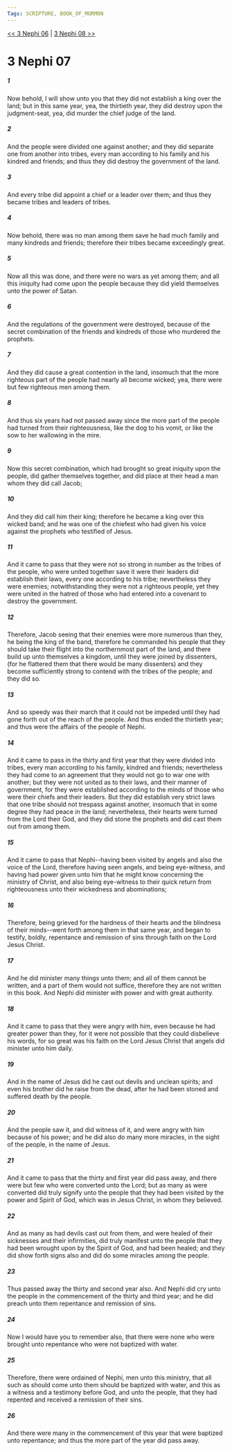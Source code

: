 ```yaml
---
Tags: SCRIPTURE, BOOK_OF_MORMON
---
```


[<< 3 Nephi 06](BOOK_OF_MORMON/11_3_Nephi/3_Nephi_06.md) | [3 Nephi 08 >>](BOOK_OF_MORMON/11_3_Nephi/3_Nephi_08.md)

# 3 Nephi 07

##### 1
 Now behold, I will show unto you that they did not establish a king over the land; but in this same year, yea, the thirtieth year, they did destroy upon the judgment-seat, yea, did murder the chief judge of the land.
##### 2
 And the people were divided one against another; and they did separate one from another into tribes, every man according to his family and his kindred and friends; and thus they did destroy the government of the land.
##### 3
 And every tribe did appoint a chief or a leader over them; and thus they became tribes and leaders of tribes.
##### 4
 Now behold, there was no man among them save he had much family and many kindreds and friends; therefore their tribes became exceedingly great.
##### 5
 Now all this was done, and there were no wars as yet among them; and all this iniquity had come upon the people because they did yield themselves unto the power of Satan.
##### 6
 And the regulations of the government were destroyed, because of the secret combination of the friends and kindreds of those who murdered the prophets.
##### 7
 And they did cause a great contention in the land, insomuch that the more righteous part of the people had nearly all become wicked; yea, there were but few righteous men among them.
##### 8
 And thus six years had not passed away since the more part of the people had turned from their righteousness, like the dog to his vomit, or like the sow to her wallowing in the mire.
##### 9
 Now this secret combination, which had brought so great iniquity upon the people, did gather themselves together, and did place at their head a man whom they did call Jacob;
##### 10
 And they did call him their king; therefore he became a king over this wicked band; and he was one of the chiefest who had given his voice against the prophets who testified of Jesus.
##### 11
 And it came to pass that they were not so strong in number as the tribes of the people, who were united together save it were their leaders did establish their laws, every one according to his tribe; nevertheless they were enemies; notwithstanding they were not a righteous people, yet they were united in the hatred of those who had entered into a covenant to destroy the government.
##### 12
 Therefore, Jacob seeing that their enemies were more numerous than they, he being the king of the band, therefore he commanded his people that they should take their flight into the northernmost part of the land, and there build up unto themselves a kingdom, until they were joined by dissenters, (for he flattered them that there would be many dissenters) and they become sufficiently strong to contend with the tribes of the people; and they did so.
##### 13
 And so speedy was their march that it could not be impeded until they had gone forth out of the reach of the people. And thus ended the thirtieth year; and thus were the affairs of the people of Nephi.
##### 14
 And it came to pass in the thirty and first year that they were divided into tribes, every man according to his family, kindred and friends; nevertheless they had come to an agreement that they would not go to war one with another; but they were not united as to their laws, and their manner of government, for they were established according to the minds of those who were their chiefs and their leaders. But they did establish very strict laws that one tribe should not trespass against another, insomuch that in some degree they had peace in the land; nevertheless, their hearts were turned from the Lord their God, and they did stone the prophets and did cast them out from among them.
##### 15
 And it came to pass that Nephi--having been visited by angels and also the voice of the Lord, therefore having seen angels, and being eye-witness, and having had power given unto him that he might know concerning the ministry of Christ, and also being eye-witness to their quick return from righteousness unto their wickedness and abominations;
##### 16
 Therefore, being grieved for the hardness of their hearts and the blindness of their minds--went forth among them in that same year, and began to testify, boldly, repentance and remission of sins through faith on the Lord Jesus Christ.
##### 17
 And he did minister many things unto them; and all of them cannot be written, and a part of them would not suffice, therefore they are not written in this book. And Nephi did minister with power and with great authority.
##### 18
 And it came to pass that they were angry with him, even because he had greater power than they, for it were not possible that they could disbelieve his words, for so great was his faith on the Lord Jesus Christ that angels did minister unto him daily.
##### 19
 And in the name of Jesus did he cast out devils and unclean spirits; and even his brother did he raise from the dead, after he had been stoned and suffered death by the people.
##### 20
 And the people saw it, and did witness of it, and were angry with him because of his power; and he did also do many more miracles, in the sight of the people, in the name of Jesus.
##### 21
 And it came to pass that the thirty and first year did pass away, and there were but few who were converted unto the Lord; but as many as were converted did truly signify unto the people that they had been visited by the power and Spirit of God, which was in Jesus Christ, in whom they believed.
##### 22
 And as many as had devils cast out from them, and were healed of their sicknesses and their infirmities, did truly manifest unto the people that they had been wrought upon by the Spirit of God, and had been healed; and they did show forth signs also and did do some miracles among the people.
##### 23
 Thus passed away the thirty and second year also. And Nephi did cry unto the people in the commencement of the thirty and third year; and he did preach unto them repentance and remission of sins.
##### 24
 Now I would have you to remember also, that there were none who were brought unto repentance who were not baptized with water.
##### 25
 Therefore, there were ordained of Nephi, men unto this ministry, that all such as should come unto them should be baptized with water, and this as a witness and a testimony before God, and unto the people, that they had repented and received a remission of their sins.
##### 26
 And there were many in the commencement of this year that were baptized unto repentance; and thus the more part of the year did pass away.
